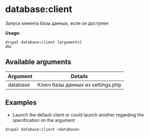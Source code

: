 # database:client
Запуск клиента базы данных, если он доступен

**Usage:**
```
drupal database:client [arguments]
dbc
```

## Available arguments
Argument | Details
---------|-------------
database | Ключ базы данных из settings.php

## Examples
* Launch the default client or could launch another regarding the specification on the argument
```
drupal database:client <database>
```
